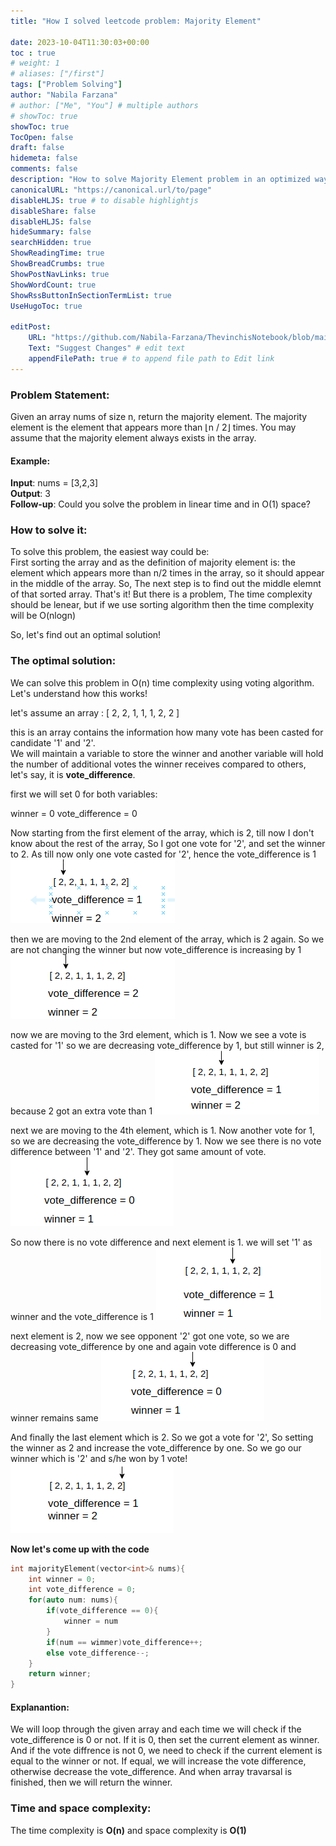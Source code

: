 ```yaml
---
title: "How I solved leetcode problem: Majority Element"

date: 2023-10-04T11:30:03+00:00
toc : true
# weight: 1
# aliases: ["/first"]
tags: ["Problem Solving"]
author: "Nabila Farzana"
# author: ["Me", "You"] # multiple authors
# showToc: true
showToc: true
TocOpen: false
draft: false
hidemeta: false
comments: false
description: "How to solve Majority Element problem in an optimized way!"
canonicalURL: "https://canonical.url/to/page"
disableHLJS: true # to disable highlightjs
disableShare: false
disableHLJS: false
hideSummary: false
searchHidden: true
ShowReadingTime: true
ShowBreadCrumbs: true
ShowPostNavLinks: true
ShowWordCount: true
ShowRssButtonInSectionTermList: true
UseHugoToc: true

editPost:
    URL: "https://github.com/Nabila-Farzana/ThevinchisNotebook/blob/main/content/"
    Text: "Suggest Changes" # edit text
    appendFilePath: true # to append file path to Edit link
---
```


### Problem Statement:
Given an array nums of size n, return the majority element.
The majority element is the element that appears more than ⌊n / 2⌋ times. You may assume that the majority element always exists in the array.

#### Example:
__Input__: nums = [3,2,3]  
__Output__: 3  
__Follow-up__: Could you solve the problem in linear time and in O(1) space?

### How to solve it:
To solve this problem, the easiest way could be:  
First sorting the array and as the definition of majority element is: the element which appears more than n/2
times in the array, so it should appear in the middle of the array. So, The next step is to find out the middle elemnt of that sorted array. That's it! 
But there is a problem,  The time complexity should be lenear, but if we use sorting algorithm then the time complexity will be O(nlogn)

So, let's find out an optimal solution!

### The optimal solution:
We can solve this problem in O(n) time complexity using voting algorithm. Let's understand how this works!

let's assume an array : [ 2, 2, 1, 1, 1, 2, 2 ]

this is an array contains the information how many vote has been casted for candidate '1' and '2'.  
We will maintain a variable to store the winner and another variable will hold the number of additional votes the winner receives compared to others, let's say, it is __vote_difference__.  

first we will set 0 for both variables:

winner = 0
vote_difference = 0

Now starting from the first element of the array, which is 2, till now I don't know about the rest of the array, So I got one vote for '2', and set the winner to 2. As till now only one vote casted for '2', hence  the vote_difference is 1
![voting1](images/voting1.png)

then we are moving to the 2nd element of the array, which is 2 again. So we are not changing the winner but now vote_difference is increasing by 1
![voting2](images/voting2.png)

now we are moving to the 3rd element, which is 1. Now we see a vote is casted for '1' so we are decreasing vote_difference by 1, but still winner is 2, because 2 got an extra vote than 1
![voting3](images/voting3.png)

next we are moving to the 4th element, which is 1. Now another vote for 1, so we are decreasing the vote_difference by 1. Now we see there is no vote difference between '1' and '2'. They got same amount of vote. 
![voting4](images/voting4.png)

So now there is no vote difference and next element is 1. we will set '1' as winner and the vote_difference is 1
![voting5](images/voting5.png)

next element is 2, now we see opponent '2' got one vote, so we are decreasing vote_difference by one and again vote difference is 0 and winner remains same
![voting6](images/voting6.png)

And finally the last element which is 2. So we got a vote for '2', So setting the winner as 2 and increase the vote_difference by one. So we go our winner which is '2' and s/he won by 1 vote!
![voting7](images/voting7.png)

__Now let's come up with the code__

```cpp
int majorityElement(vector<int>& nums){
    int winner = 0;
    int vote_difference = 0;
    for(auto num: nums){
        if(vote_difference == 0){
            winner = num
        }
        if(num == wimmer)vote_difference++;
        else vote_difference--;
    }
    return winner;
}
```
#### Explanantion: 
We will loop through the given array and each time we will check if the vote_difference is 0 or not. If it is 0, then set the current element as winner. And if the vote diffrence is not 0, we need to check if the current element is equal to the winner or not. If equal, we will increase the vote difference, otherwise decrease the vote_difference.
And when array travarsal is finished, then we will return the winner.

### Time and space complexity:
The time complexity is __O(n)__ and space complexity is __O(1)__